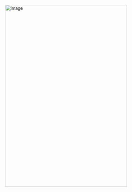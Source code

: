 <img width="400" height="600" alt="image" src="https://github.com/user-attachments/assets/77f50bd9-72eb-4ff1-aeb3-734606f41384" />
